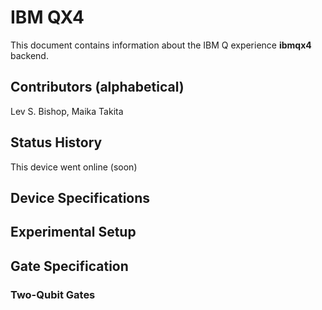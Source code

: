 # IBM QX4

This document contains information about the IBM Q experience **ibmqx4** backend. 

## Contributors (alphabetical)
Lev S. Bishop, Maika Takita

## Status History 
This device went online (soon)

## Device Specifications

## Experimental Setup

## Gate Specification

### Two-Qubit Gates
